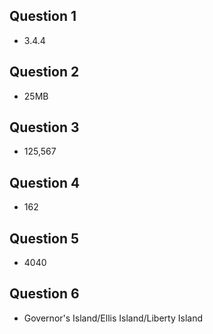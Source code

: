 ## Question 1
 - 3.4.4

## Question 2
 - 25MB

## Question 3
 - 125,567

## Question 4
 - 162

## Question 5
 - 4040

## Question 6
 - Governor's Island/Ellis Island/Liberty Island
